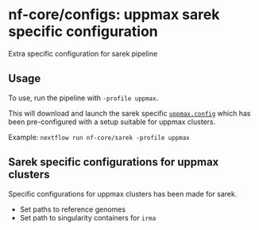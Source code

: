 # nf-core/configs: uppmax sarek specific configuration

Extra specific configuration for sarek pipeline

## Usage

To use, run the pipeline with `-profile uppmax`.

This will download and launch the sarek specific [`uppmax.config`](../../../conf/pipeline/sarek/uppmax.config) which has been pre-configured with a setup suitable for uppmax clusters.

Example: `nextflow run nf-core/sarek -profile uppmax`

## Sarek specific configurations for uppmax clusters

Specific configurations for uppmax clusters has been made for sarek.

- Set paths to reference genomes
- Set path to singularity containers for `irma`
